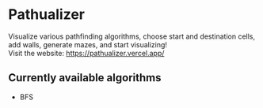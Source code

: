 # Pathualizer

Visualize various pathfinding algorithms, choose start and destination cells, add walls, generate mazes, and start visualizing!  
Visit the website: https://pathualizer.vercel.app/

## Currently available algorithms

- BFS
